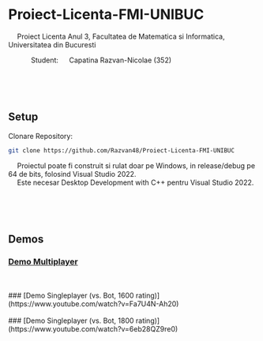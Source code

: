 # Proiect-Licenta-FMI-UNIBUC
&emsp; Proiect Licenta Anul 3, Facultatea de Matematica si Informatica, Universitatea din Bucuresti <br/>

&emsp;&emsp;&emsp; Student: &emsp; Capatina Razvan-Nicolae ($352$) <br/> 

<br/>
<br/>
<br/>


## Setup  
Clonare Repository:
```sh
git clone https://github.com/Razvan48/Proiect-Licenta-FMI-UNIBUC
```

&emsp; Proiectul poate fi construit si rulat doar pe Windows, in release/debug pe 64 de bits, folosind Visual Studio 2022. <br/>
&emsp; Este necesar Desktop Development with C++ pentru Visual Studio 2022. <br/>

<br/>
<br/>
<br/>

## Demos

### [Demo Multiplayer](https://www.youtube.com/watch?v=b2uM6Mkn8E0)
<br/>
<br/>
### [Demo Singleplayer (vs. Bot, 1600 rating)](https://www.youtube.com/watch?v=Fa7U4N-Ah20)
<br/>
<br/>
### [Demo Singleplayer (vs. Bot, 1800 rating)](https://www.youtube.com/watch?v=6eb28QZ9re0)
<br/>
<br/>

<br/>
<br/>
<br/>


